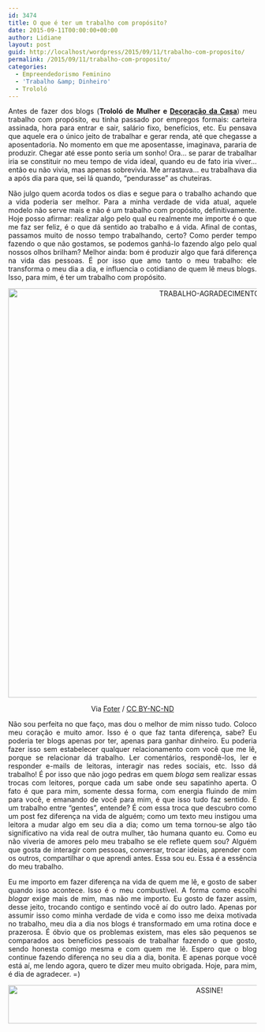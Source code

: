 ```yaml
---
id: 3474
title: O que é ter um trabalho com propósito?
date: 2015-09-11T00:00:00+00:00
author: Lidiane
layout: post
guid: http://localhost/wordpress/2015/09/11/trabalho-com-proposito/
permalink: /2015/09/11/trabalho-com-proposito/
categories:
  - Empreendedorismo Feminino
  - 'Trabalho &amp; Dinheiro'
  - Trololó
---
```

<p align="justify">
  Antes de fazer dos blogs (<strong>Trololó de Mulher e </strong><a href="http://decoracaodacasa.com/" target="_blank"><strong>Decoração da Casa</strong></a>) meu trabalho com propósito, eu tinha passado por empregos formais: carteira assinada, hora para entrar e sair, salário fixo, benefícios, etc. Eu pensava que aquele era o único jeito de trabalhar e gerar renda, até que chegasse a aposentadoria. No momento em que me aposentasse, imaginava, pararia de produzir. Chegar até esse ponto seria um sonho! Ora… se parar de trabalhar iria se constituir no meu tempo de vida ideal, quando eu de fato iria viver… então eu não vivia, mas apenas sobrevivia. Me arrastava… eu trabalhava dia a após dia para que, sei lá quando, “pendurasse” as chuteiras.
</p>

<p align="justify">
  Não julgo quem acorda todos os dias e segue para o trabalho achando que a vida poderia ser melhor. Para a minha verdade de vida atual, aquele modelo não serve mais e não é um trabalho com propósito, definitivamente. Hoje posso afirmar: realizar algo pelo qual eu realmente me importe é o que me faz ser feliz, é o que dá sentido ao trabalho e á vida. Afinal de contas, passamos muito de nosso tempo trabalhando, certo? Como perder tempo fazendo o que não gostamos, se podemos ganhá-lo fazendo algo pelo qual nossos olhos brilham? Melhor ainda: bom é produzir algo que fará diferença na vida das pessoas. É por isso que amo tanto o meu trabalho: ele transforma o meu dia a dia, e influencia o cotidiano de quem lê meus blogs. Isso, para mim, é ter um trabalho com propósito.
</p>

<p align="center">
  <a href="http://www.trololodemulher.com.br/blog/wp-content/uploads/2015/08/TRABALHO-AGRADECIMENTO.jpg"><img class="alignnone size-full wp-image-11371" src="http://www.trololodemulher.com.br/blog/wp-content/uploads/2015/08/TRABALHO-AGRADECIMENTO.jpg" alt="TRABALHO-AGRADECIMENTO" width="800" height="830" /></a>
</p>

<p align="center">
  Via <a href="http://foter.com/" target="_blank">Foter</a> / <a href="http://creativecommons.org/licenses/by-nc-nd/2.0/" target="_blank">CC BY-NC-ND</a>
</p>

<p align="justify">
  Não sou perfeita no que faço, mas dou o melhor de mim nisso tudo. Coloco meu coração e muito amor. Isso é o que faz tanta diferença, sabe? Eu poderia ter blogs apenas por ter, apenas para ganhar dinheiro. Eu poderia fazer isso sem estabelecer qualquer relacionamento com você que me lê, porque se relacionar dá trabalho. Ler comentários, respondê-los, ler e responder e-mails de leitoras, interagir nas redes sociais, etc. Isso dá trabalho! É por isso que não jogo pedras em quem <em>bloga</em> sem realizar essas trocas com leitores, porque cada um sabe onde seu sapatinho aperta. O fato é que para mim, somente dessa forma, com energia fluindo de mim para você, e emanando de você para mim, é que isso tudo faz sentido. É um trabalho entre “gentes”, entende? É com essa troca que descubro como um post fez diferença na vida de alguém; como um texto meu instigou uma leitora a mudar algo em seu dia a dia; como um tema tornou-se algo tão significativo na vida real de outra mulher, tão humana quanto eu. Como eu não viveria de amores pelo meu trabalho se ele reflete quem sou? Alguém que gosta de interagir com pessoas, conversar, trocar ideias, aprender com os outros, compartilhar o que aprendi antes. Essa sou eu. Essa é a essência do meu trabalho.
</p>

<p align="justify">
  Eu me importo em fazer diferença na vida de quem me lê, e gosto de saber quando isso acontece. Isso é o meu combustível. A forma como escolhi <em>blogar</em> exige mais de mim, mas não me importo. Eu gosto de fazer assim, desse jeito, trocando contigo e sentindo você aí do outro lado. Apenas por assumir isso como minha verdade de vida e como isso me deixa motivada no trabalho, meu dia a dia nos blogs é transformado em uma rotina doce e prazerosa. É óbvio que os problemas existem, mas eles são pequenos se comparados aos benefícios pessoais de trabalhar fazendo o que gosto, sendo honesta comigo mesma e com quem me lê. Espero que o blog continue fazendo diferença no seu dia a dia, bonita. E apenas porque você está aí, me lendo agora, quero te dizer meu muito obrigada. Hoje, para mim, é dia de agradecer. =)
</p>

<p align="center">
  <a href="http://feedburner.google.com/fb/a/mailverify?uri=blogBichaFemea&loc=en_US" target="_blank"><img class="alignnone size-full wp-image-10439" src="http://www.trololodemulher.com.br/blog/wp-content/uploads/2014/09/ASSINE.png" alt="ASSINE!" width="800" height="78" /></a>
</p>

<p align="justify">